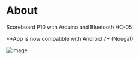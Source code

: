 # About
Scoreboard P10 with Arduino and Bluetooth HC-05<br/>

**App is now compatible with Android 7+ (Nougat)

![image](https://user-images.githubusercontent.com/61274357/163580024-90a6e9f5-f600-4288-9ee0-63c49b0f5f7a.png)


